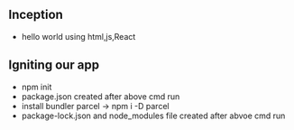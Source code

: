 ## Inception

- hello world using html,js,React
<!-- <div class="parent">
    <div class="child">
        <h1 class="headd"></h1>
    </div>
</div> -->

<!-- const heading = document.createElement("h1");
heading.innerHTML = "Hello world from javaScript";
const root = document.querySelector("#root");
root.appendChild(heading); -->

## Igniting our app

- npm init
- package.json created after above cmd run
- install bundler parcel -> npm i -D parcel
- package-lock.json and node_modules file created after abvoe cmd run
